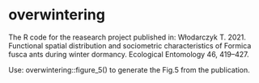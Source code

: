 # overwintering
The R code for the reasearch project published in:
Włodarczyk T. 2021. Functional spatial distribution and sociometric characteristics of Formica fusca ants during winter dormancy.
Ecological Entomology 46, 419–427.

Use: overwintering::figure_5() to generate the Fig.5 from the publication.

